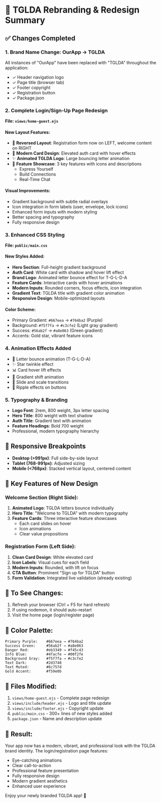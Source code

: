 # 🎨 TGLDA Rebranding & Redesign Summary

## ✅ Changes Completed

### 1. **Brand Name Change: OurApp → TGLDA**
All instances of "OurApp" have been replaced with "TGLDA" throughout the application:
- ✓ Header navigation logo
- ✓ Page title (browser tab)
- ✓ Footer copyright
- ✓ Registration button
- ✓ Package.json

### 2. **Complete Login/Sign-Up Page Redesign**
**File: `views/home-guest.ejs`**

#### New Layout Features:
- 🔄 **Reversed Layout**: Registration form now on LEFT, welcome content on RIGHT
- 🎯 **Modern Card Design**: Elevated auth card with hover effects
- ✨ **Animated TGLDA Logo**: Large bouncing letter animation
- 🎨 **Feature Showcase**: 3 key features with icons and descriptions
  - Express Yourself
  - Build Connections
  - Real-Time Chat

#### Visual Improvements:
- Gradient background with subtle radial overlays
- Icon integration in form labels (user, envelope, lock icons)
- Enhanced form inputs with modern styling
- Better spacing and typography
- Fully responsive design

### 3. **Enhanced CSS Styling**
**File: `public/main.css`**

#### New Styles Added:
- **Hero Section**: Full-height gradient background
- **Auth Card**: White card with shadow and hover lift effect
- **Brand Logo**: Animated letter bounce effect for T-G-L-D-A
- **Feature Cards**: Interactive cards with hover animations
- **Modern Inputs**: Rounded corners, focus effects, icon integration
- **Gradient Text**: TGLDA title with gradient color animation
- **Responsive Design**: Mobile-optimized layouts

#### Color Scheme:
- Primary Gradient: `#667eea` → `#764ba2` (Purple)
- Background: `#f5f7fa` → `#c3cfe2` (Light gray gradient)
- Success: `#56ab2f` → `#a8e063` (Green gradient)
- Accents: Gold star, vibrant feature icons

### 4. **Animation Effects Added**
- 🎪 Letter bounce animation (T-G-L-D-A)
- ✨ Star twinkle effect
- 📊 Card hover lift effects
- 🎯 Gradient shift animation
- 💫 Slide and scale transitions
- 🌊 Ripple effects on buttons

### 5. **Typography & Branding**
- **Logo Font**: 2rem, 800 weight, 3px letter spacing
- **Hero Title**: 800 weight with text shadow
- **Auth Title**: Gradient text with animation
- **Feature Headings**: Bold 700 weight
- Professional, modern typography hierarchy

## 📱 Responsive Breakpoints
- **Desktop (>991px)**: Full side-by-side layout
- **Tablet (768-991px)**: Adjusted sizing
- **Mobile (<768px)**: Stacked vertical layout, centered content

## 🎯 Key Features of New Design

### Welcome Section (Right Side):
1. **Animated Logo**: TGLDA letters bounce individually
2. **Hero Title**: "Welcome to TGLDA" with modern typography
3. **Feature Cards**: Three interactive feature showcases
   - Each card slides on hover
   - Icon animations
   - Clear value propositions

### Registration Form (Left Side):
1. **Clean Card Design**: White elevated card
2. **Icon Labels**: Visual cues for each field
3. **Modern Inputs**: Rounded, with lift on focus
4. **CTA Button**: Prominent "Sign up for TGLDA" button
5. **Form Validation**: Integrated live validation (already existing)

## 🚀 To See Changes:
1. Refresh your browser (Ctrl + F5 for hard refresh)
2. If using nodemon, it should auto-restart
3. Visit the home page (login/register page)

## 🎨 Color Palette:
```
Primary Purple:    #667eea → #764ba2
Success Green:     #56ab2f → #a8e063
Danger Red:        #eb3349 → #f45c43
Info Blue:         #4facfe → #00f2fe
Background Gray:   #f5f7fa → #c3cfe2
Text Dark:         #2d3748
Text Muted:        #6c757d
Gold Accent:       #f59e0b
```

## 📝 Files Modified:
1. `views/home-guest.ejs` - Complete page redesign
2. `views/include/header.ejs` - Logo and title update
3. `views/include/footer.ejs` - Copyright update
4. `public/main.css` - 300+ lines of new styles added
5. `package.json` - Name and description update

## 🎉 Result:
Your app now has a modern, vibrant, and professional look with the TGLDA brand identity. The login/registration page features:
- Eye-catching animations
- Clear call-to-action
- Professional feature presentation
- Fully responsive design
- Modern gradient aesthetics
- Enhanced user experience

Enjoy your newly branded TGLDA app! 🚀

